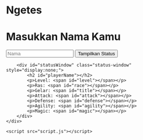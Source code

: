 # Ngetes
<!DOCTYPE html>
<html lang="id">
<head>
    <meta charset="UTF-8">
    <meta name="viewport" content="width=device-width, initial-scale=1.0">
    <title>Status Window - Anime Fantasi</title>
    <link rel="stylesheet" href="style.css">
</head>
<body>
    <div class="container">
        <h1>Masukkan Nama Kamu</h1>
        <input type="text" id="nameInput" placeholder="Nama">
        <button id="submitButton">Tampilkan Status</button>

        <div id="statusWindow" class="status-window" style="display:none;">
            <h2 id="playerName"></h2>
            <p>Level: <span id="level"></span></p>
            <p>Ras: <span id="race"></span></p>
            <p>Gelar: <span id="title"></span></p>
            <p>Attack: <span id="attack"></span></p>
            <p>Defense: <span id="defense"></span></p>
            <p>Agility: <span id="agility"></span></p>
            <p>Magic: <span id="magic"></span></p>
        </div>
    </div>

    <script src="script.js"></script>
</body>
</html>
